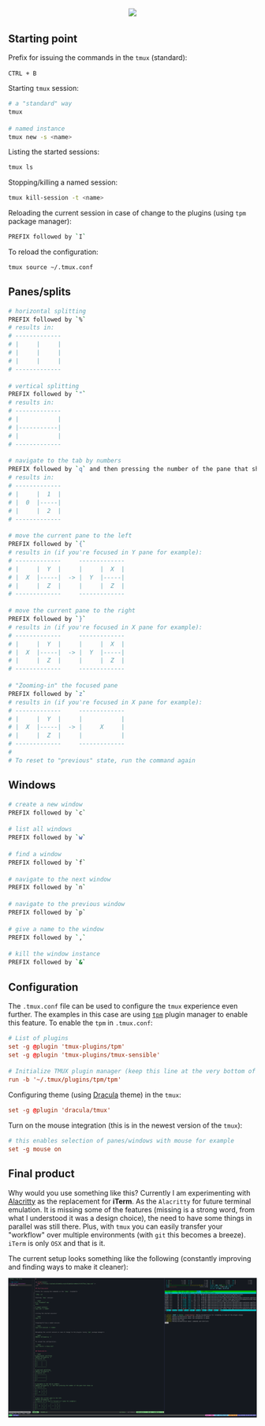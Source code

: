#

<p align=center>
  <img src="https://upload.wikimedia.org/wikipedia/commons/e/e4/Tmux_logo.svg" />
</p>

## Starting point

Prefix for issuing the commands in the `tmux` (standard):

`CTRL + B`

Starting `tmux` session:

```bash
# a "standard" way
tmux

# named instance
tmux new -s <name>
```

Listing the started sessions:

```bash
tmux ls
```

Stopping/killing a named session:

```bash
tmux kill-session -t <name>
```

Reloading the current session in case of change to the plugins (using `tpm` package manager):

```bash
PREFIX followed by `I`
```

To reload the configuration:

```bash
tmux source ~/.tmux.conf
```

## Panes/splits

```bash
# horizontal splitting
PREFIX followed by `%`
# results in:
# -------------
# |     |     |
# |     |     |
# |     |     |
# -------------

# vertical splitting
PREFIX followed by `"`
# results in:
# -------------
# |           |
# |-----------|
# |           |
# -------------

# navigate to the tab by numbers
PREFIX followed by `q` and then pressing the number of the pane that shows up
# results in:
# -------------
# |     |  1  |
# |  0  |-----|
# |     |  2  |
# -------------

# move the current pane to the left
PREFIX followed by `{`
# results in (if you're focused in Y pane for example):
# -------------     -------------
# |     |  Y  |     |     |  X  |
# |  X  |-----|  -> |  Y  |-----|
# |     |  Z  |     |     |  Z  |
# -------------     -------------

# move the current pane to the right
PREFIX followed by `}`
# results in (if you're focused in X pane for example):
# -------------     -------------
# |     |  Y  |     |     |  X  |
# |  X  |-----|  -> |  Y  |-----|
# |     |  Z  |     |     |  Z  |
# -------------     -------------

# "Zooming-in" the focused pane
PREFIX followed by `z`
# results in (if you're focused in X pane for example):
# -------------     -------------
# |     |  Y  |     |           |
# |  X  |-----|  -> |     X     |
# |     |  Z  |     |           |
# -------------     -------------
#
# To reset to "previous" state, run the command again
```

## Windows

```bash
# create a new window
PREFIX followed by `c`

# list all windows
PREFIX followed by `w`

# find a window
PREFIX followed by `f`

# navigate to the next window
PREFIX followed by `n`

# navigate to the previous window
PREFIX followed by `p`

# give a name to the window
PREFIX followed by `,`

# kill the window instance
PREFIX followed by `&`
```

## Configuration

The `.tmux.conf` file can be used to configure the `tmux` experience even further. The examples in this case are using [`tpm`](https://github.com/tmux-plugins/tpm) plugin manager to enable this feature. To enable the `tpm` in `.tmux.conf`:

```conf
# List of plugins
set -g @plugin 'tmux-plugins/tpm'
set -g @plugin 'tmux-plugins/tmux-sensible'

# Initialize TMUX plugin manager (keep this line at the very bottom of tmux.conf)
run -b '~/.tmux/plugins/tpm/tpm'
```

Configuring theme (using [Dracula](https://draculatheme.com/tmux) theme) in the `tmux`:

```conf
set -g @plugin 'dracula/tmux'
```

Turn on the mouse integration (this is in the newest version of the `tmux`):

```conf
# this enables selection of panes/windows with mouse for example
set -g mouse on
```

## Final product

Why would you use something like this? Currently I am experimenting with [Alacritty](/https://github.com/alacritty/alacritty) as the replacement for **iTerm**. As the `Alacritty` for future terminal emulation. It is missing some of the features (missing is a strong word, from what I understood it was a design choice), the need to have some things in parallel was still there. Plus, with `tmux` you can easily transfer your "workflow" over multiple environments (with `git` this becomes a breeze). `iTerm` is only `OSX` and that is it.

The current setup looks something like the following (constantly improving and finding ways to make it cleaner):

<img src="./resources/tmux.png" />
